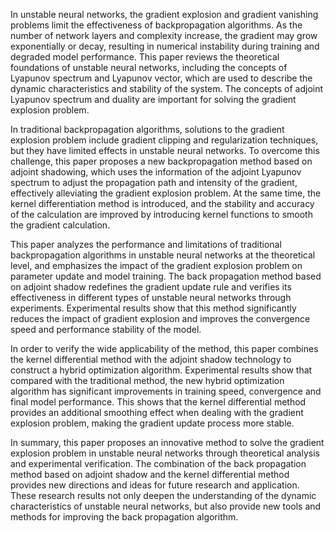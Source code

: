 In unstable neural networks, the gradient explosion and gradient vanishing problems limit the effectiveness of backpropagation algorithms. As the number of network layers and complexity increase, the gradient may grow exponentially or decay, resulting in numerical instability during training and degraded model performance. This paper reviews the theoretical foundations of unstable neural networks, including the concepts of Lyapunov spectrum and Lyapunov vector, which are used to describe the dynamic characteristics and stability of the system. The concepts of adjoint Lyapunov spectrum and duality are important for solving the gradient explosion problem.

In traditional backpropagation algorithms, solutions to the gradient explosion problem include gradient clipping and regularization techniques, but they have limited effects in unstable neural networks. To overcome this challenge, this paper proposes a new backpropagation method based on adjoint shadowing, which uses the information of the adjoint Lyapunov spectrum to adjust the propagation path and intensity of the gradient, effectively alleviating the gradient explosion problem. At the same time, the kernel differentiation method is introduced, and the stability and accuracy of the calculation are improved by introducing kernel functions to smooth the gradient calculation.

This paper analyzes the performance and limitations of traditional backpropagation algorithms in unstable neural networks at the theoretical level, and emphasizes the impact of the gradient explosion problem on parameter update and model training. The back propagation method based on adjoint shadow redefines the gradient update rule and verifies its effectiveness in different types of unstable neural networks through experiments. Experimental results show that this method significantly reduces the impact of gradient explosion and improves the convergence speed and performance stability of the model.

In order to verify the wide applicability of the method, this paper combines the kernel differential method with the adjoint shadow technology to construct a hybrid optimization algorithm. Experimental results show that compared with the traditional method, the new hybrid optimization algorithm has significant improvements in training speed, convergence and final model performance. This shows that the kernel differential method provides an additional smoothing effect when dealing with the gradient explosion problem, making the gradient update process more stable.

In summary, this paper proposes an innovative method to solve the gradient explosion problem in unstable neural networks through theoretical analysis and experimental verification. The combination of the back propagation method based on adjoint shadow and the kernel differential method provides new directions and ideas for future research and application. These research results not only deepen the understanding of the dynamic characteristics of unstable neural networks, but also provide new tools and methods for improving the back propagation algorithm.